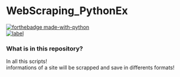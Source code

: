 # WebScraping_PythonEx   

[![forthebadge made-with-python](https://ForTheBadge.com/images/badges/made-with-python.svg)](https://www.python.org/)  
[![label](https://img.shields.io/badge/author-AmirZoyber-orange)](cutomized-route-link)  


### What is in this repository?   
In all this scripts!     
informations of a site will be scrapped and save in differents formats!   




